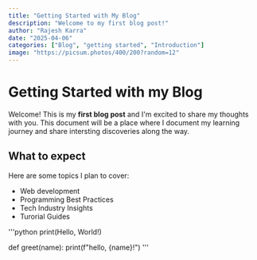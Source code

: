 ```yaml
---
title: "Getting Started with My Blog"
description: "Welcome to my first blog post!"
author: "Rajesh Karra"
date: "2025-04-06"
categories: ["Blog", "getting started", "Introduction"]
image: "https://picsum.photos/400/200?random=12"
---
```


# Getting Started with my Blog

Welcome! This is my **first blog post** and I'm excited to share my thoughts with you. This document will be a place where I document my 
learning journey and share intersting discoveries along the way.

## What to expect

Here are some topics I plan to cover:
- Web development
- Programming Best Practices
- Tech Industry Insights
- Turorial Guides

'''python
print(Hello, World!)

def greet(name):
    print(f"hello, {name}!")
'''